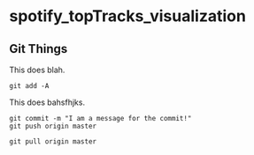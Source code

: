 # spotify_topTracks_visualization


## Git Things

This does blah.

	git add -A

This does bahsfhjks.

	git commit -m "I am a message for the commit!"
	git push origin master

	git pull origin master

